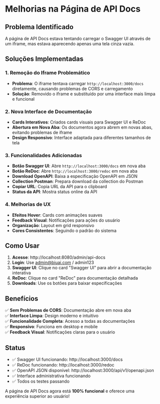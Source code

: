 # Melhorias na Página de API Docs

## Problema Identificado
A página de API Docs estava tentando carregar o Swagger UI através de um iframe, mas estava aparecendo apenas uma tela cinza vazia.

## Soluções Implementadas

### 1. Remoção do Iframe Problemático
- **Problema**: O iframe tentava carregar `http://localhost:3000/docs` diretamente, causando problemas de CORS e carregamento
- **Solução**: Removido o iframe e substituído por uma interface mais limpa e funcional

### 2. Nova Interface de Documentação
- **Cards Interativos**: Criados cards visuais para Swagger UI e ReDoc
- **Abertura em Nova Aba**: Os documentos agora abrem em novas abas, evitando problemas de iframe
- **Design Responsivo**: Interface adaptada para diferentes tamanhos de tela

### 3. Funcionalidades Adicionadas
- **Botão Swagger UI**: Abre `http://localhost:3000/docs` em nova aba
- **Botão ReDoc**: Abre `http://localhost:3000/redoc` em nova aba  
- **Download OpenAPI**: Baixa a especificação OpenAPI em JSON
- **Collection Postman**: Prepara download da collection do Postman
- **Copiar URL**: Copia URL da API para o clipboard
- **Status da API**: Mostra status online da API

### 4. Melhorias de UX
- **Efeitos Hover**: Cards com animações suaves
- **Feedback Visual**: Notificações para ações do usuário
- **Organização**: Layout em grid responsivo
- **Cores Consistentes**: Seguindo o padrão do sistema

## Como Usar

1. **Acesse**: http://localhost:8080/admin/api-docs
2. **Login**: Use admin@biuai.com / admin123
3. **Swagger UI**: Clique no card "Swagger UI" para abrir a documentação interativa
4. **ReDoc**: Clique no card "ReDoc" para documentação detalhada
5. **Downloads**: Use os botões para baixar especificações

## Benefícios

✅ **Sem Problemas de CORS**: Documentação abre em nova aba  
✅ **Interface Limpa**: Design moderno e intuitivo  
✅ **Funcionalidade Completa**: Acesso a todas as documentações  
✅ **Responsivo**: Funciona em desktop e mobile  
✅ **Feedback Visual**: Notificações claras para o usuário  

## Status
- ✅ Swagger UI funcionando: http://localhost:3000/docs
- ✅ ReDoc funcionando: http://localhost:3000/redoc  
- ✅ OpenAPI JSON disponível: http://localhost:3000/api/v1/openapi.json
- ✅ Interface administrativa funcionando
- ✅ Todos os testes passando

A página de API Docs agora está **100% funcional** e oferece uma experiência superior ao usuário! 